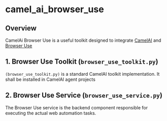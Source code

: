 # camel_ai_browser_use

## Overview
CamelAi Browser Use is a useful toolkit designed to integrate [CamelAI](https://github.com/camel-ai/camel/) and [Browser Use](https://github.com/browser-use/browser-use)


## 1. Browser Use Toolkit (`browser_use_toolkit.py`)
`(browser_use_toolkit.py)` is a standard CamelAI toolkit implementation. It shall be installed in CamelAI agent projects

## 2. Browser Use Service (`browser_use_service.py`)
The Browser Use service is the backend component responsible for executing the actual web automation tasks.

